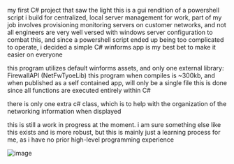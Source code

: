 my first C# project that saw the light 
this is a gui rendition of a powershell script i build for centralized, local server management 
for work, part of my job involves provisioning monitoring servers on customer networks, and not all engineers are very well versed with windows server configuration 
to combat this, and since a powershell script ended up being too complicated to operate, i decided a simple C# winforms app is my best bet to make it easier on everyone

this program utilizes default winforms assets, and only one external library: FirewallAPI (NetFwTyoeLib)
this program when compiles is ~300kb, and when published as a self contained app, will only be a single file
this is done since all functions are executed entirely within C#

there is only one extra c# class, which is to help with the organization of the networking information when displayed 

this is still a work in progress at the moment. i am sure something else like this exists and is more robust, but this is mainly just a learning process for me, as i have no prior high-level programming experience 

![image](https://github.com/AXSORO/CS_SAS_Staging/assets/124528095/e5e96f3a-529f-4dd2-868d-cb3a4164fc2f)
